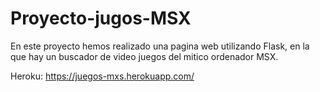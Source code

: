 # Proyecto-jugos-MSX
En este proyecto hemos realizado una pagina web utilizando Flask, en la que hay un buscador de video juegos del mitico ordenador MSX.

Heroku: https://juegos-mxs.herokuapp.com/